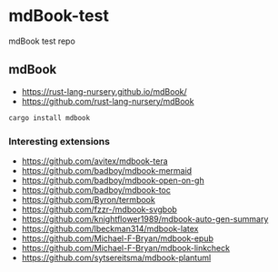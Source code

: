 # mdBook-test

mdBook test repo

## mdBook

- <https://rust-lang-nursery.github.io/mdBook/>
- <https://github.com/rust-lang-nursery/mdBook>

```sh
cargo install mdbook
```

### Interesting extensions

* https://github.com/avitex/mdbook-tera
* https://github.com/badboy/mdbook-mermaid
* https://github.com/badboy/mdbook-open-on-gh
* https://github.com/badboy/mdbook-toc
* https://github.com/Byron/termbook
* https://github.com/fzzr-/mdbook-svgbob
* https://github.com/knightflower1989/mdbook-auto-gen-summary
* https://github.com/lbeckman314/mdbook-latex
* https://github.com/Michael-F-Bryan/mdbook-epub
* https://github.com/Michael-F-Bryan/mdbook-linkcheck
* https://github.com/sytsereitsma/mdbook-plantuml
